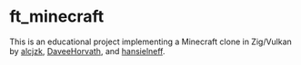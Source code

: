 # ft_minecraft
This is an educational project implementing a Minecraft clone in Zig/Vulkan by [alcjzk](https://github.com/alcjzk), [DaveeHorvath](https://github.com/DaveeHorvath), and [hansielneff](https://github.com/hansielneff).
